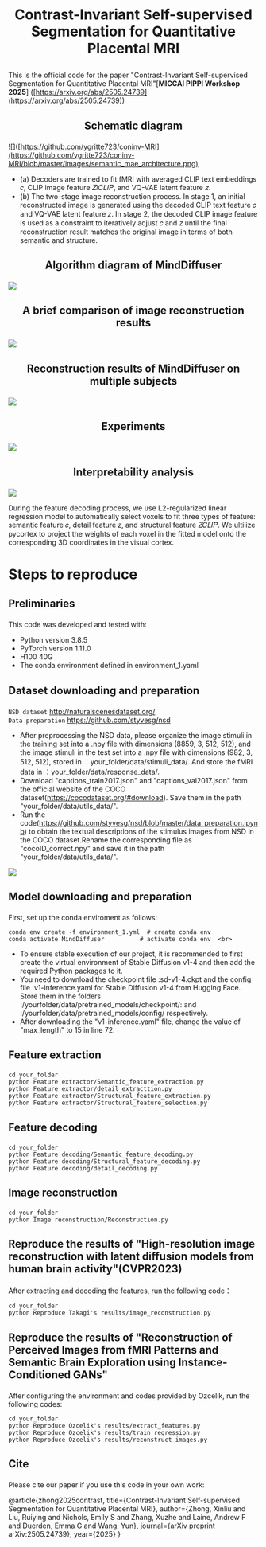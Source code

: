 # <p align="center"> Contrast-Invariant Self-supervised Segmentation for Quantitative Placental MRI </p> #
This is the official code for the paper "Contrast-Invariant Self-supervised Segmentation for Quantitative Placental MRI"[**MICCAI PIPPI Workshop 2025**] ([https://arxiv.org/abs/2505.24739](https://arxiv.org/abs/2505.24739)) 

## <p align="center">  Schematic diagram  </p> ##
![]([https://github.com/ygritte723/coninv-MRI](https://github.com/ygritte723/coninv-MRI/blob/master/images/semantic_mae_architecture.png)<br>
- (a) Decoders are trained to fit fMRI with averaged CLIP text embeddings 𝑐, CLIP image feature 𝑍𝑖𝐶𝐿𝐼𝑃, and VQ-VAE latent feature 𝑧.
- (b) The two-stage image reconstruction process. In stage 1, an initial reconstructed image is generated using the decoded CLIP text feature 𝑐 and VQ-VAE latent feature 𝑧. In stage 2, the decoded CLIP image feature is used as a constraint to iteratively adjust 𝑐 and 𝑧 until the final reconstruction result matches the original image in terms of both semantic and structure.

## <p align="center">  Algorithm diagram of MindDiffuser  </p> 
![](https://github.com/ReedOnePeck/MindDiffuser/blob/main/Images/A.png)

## <p align="center">  A brief comparison of image reconstruction results </p> 
![](https://github.com/ReedOnePeck/MindDiffuser/blob/main/Images/plane_00.png)

## <p align="center"> Reconstruction results of MindDiffuser on multiple subjects </p>
![](https://github.com/ReedOnePeck/MindDiffuser/blob/main/Images/four_sub_00.png)

## <p align="center">  Experiments  </p> 
![](https://github.com/ReedOnePeck/MindDiffuser/blob/main/Images/1686488621334.png)

## <p align="center"> Interpretability analysis </p>
![](https://github.com/ReedOnePeck/MindDiffuser/blob/main/Images/cortex_sub2_00.png)

During the feature decoding process, we use L2-regularized linear regression model to automatically select voxels to fit three types
of feature: semantic feature 𝑐, detail feature 𝑧, and structural feature 𝑍𝐶𝐿𝐼𝑃. We ultilize pycortex to project the weights of each 
voxel in the fitted model onto the corresponding 3D coordinates in the visual cortex.




# <p> Steps to reproduce</p>



## <p>  Preliminaries  </p> 
This code was developed and tested with:

*  Python version 3.8.5
*  PyTorch version 1.11.0
*  H100 40G
*  The conda environment defined in environment_1.yaml

## <p>  Dataset downloading and preparation </p> 
`NSD dataset` http://naturalscenesdataset.org/  <br>
`Data preparation` https://github.com/styvesg/nsd  <br>
- After preprocessing the NSD data, please organize the image stimuli in the training set into a .npy file with dimensions (8859, 3, 512, 512), and the image stimuli in the test set  into a .npy file with dimensions (982, 3, 512, 512), stored in ：your_folder/data/stimuli_data/. And store the fMRI data in ：your_folder/data/response_data/.
- Download "captions_train2017.json" and "captions_val2017.json" from the official website of the COCO dataset(https://cocodataset.org/#download). Save them in the path "your_folder/data/utils_data/".
- Run the code(https://github.com/styvesg/nsd/blob/master/data_preparation.ipynb) to obtain the textual descriptions of the stimulus images from NSD in the COCO dataset.Rename the corresponding file as "cocoID_correct.npy"  and save it in the path "your_folder/data/utils_data/".

![](https://github.com/ReedOnePeck/MindDiffuser/blob/main/Images/NSD.png)

## <p> Model downloading and preparation  </p>
First, set up the conda enviroment as follows:<br>

    conda env create -f environment_1.yml  # create conda env
    conda activate MindDiffuser          # activate conda env  <br>
- To ensure stable execution of our project, it is recommended to first create the virtual environment of Stable Diffusion v1-4 and then add the required Python packages to it. <br>
- You need to download the checkpoint file :sd-v1-4.ckpt and the config file :v1-inference.yaml for Stable Diffusion v1-4 from Hugging Face. Store them in the folders :/yourfolder/data/pretrained_models/checkpoint/: and :/yourfolder/data/pretrained_models/config/ respectively. <br>
- After downloading the "v1-inference.yaml" file, change the value of "max_length" to 15 in line 72.


## <p> Feature extraction </p>
    cd your_folder
    python Feature extractor/Semantic_feature_extraction.py
    python Feature extractor/detail_extracttion.py
    python Feature extractor/Structural_feature_extraction.py
    python Feature extractor/Structural_feature_selection.py


## <p> Feature decoding </p>
    cd your_folder
    python Feature decoding/Semantic_feature_decoding.py
    python Feature decoding/Structural_feature_decoding.py
    python Feature decoding/detail_decoding.py
    
## <p> Image reconstruction </p>

    cd your_folder
    python Image reconstruction/Reconstruction.py

## <p> Reproduce the results of "High-resolution image reconstruction with latent diffusion models from human brain activity"(CVPR2023)  </p>
After extracting and decoding the features, run the following code：

    cd your_folder
    python Reproduce Takagi's results/image_reconstruction.py
## <p> Reproduce the results of "Reconstruction of Perceived Images from fMRI Patterns and Semantic Brain Exploration using Instance-Conditioned GANs" </p>
After configuring the environment and codes provided by Ozcelik, run the following codes:

    cd your_folder
    python Reproduce Ozcelik's results/extract_features.py
    python Reproduce Ozcelik's results/train_regression.py
    python Reproduce Ozcelik's results/reconstruct_images.py

## <p> Cite </p>
Please cite our paper if you use this code in your own work:<br>

@article{zhong2025contrast,
  title={Contrast-Invariant Self-supervised Segmentation for Quantitative Placental MRI},
  author={Zhong, Xinliu and Liu, Ruiying and Nichols, Emily S and Zhang, Xuzhe and Laine, Andrew F and Duerden, Emma G and Wang, Yun},
  journal={arXiv preprint arXiv:2505.24739},
  year={2025}
}





